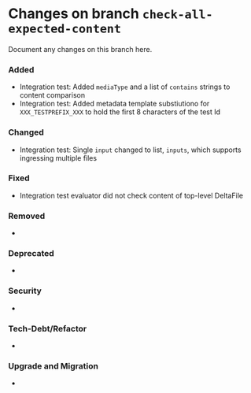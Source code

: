 # Changes on branch `check-all-expected-content`
Document any changes on this branch here.
### Added
- Integration test: Added `mediaType` and a list of `contains` strings to content comparison
- Integration test: Added metadata template substiutiono for `XXX_TESTPREFIX_XXX` to hold the first 8 characters of the test Id

### Changed
- Integration test: Single `input` changed to list, `inputs`, which supports ingressing multiple files

### Fixed
- Integration test evaluator did not check content of top-level DeltaFile

### Removed
- 

### Deprecated
- 

### Security
- 

### Tech-Debt/Refactor
- 

### Upgrade and Migration
- 
